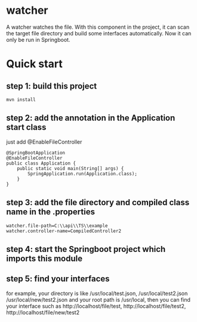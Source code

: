 # watcher
A watcher watches the file. With this component in the project, it can scan the target file directory and build some interfaces
automatically. Now it can only be run in Springboot.

# Quick start
## step 1: build this project
```
mvn install
```


## step 2: add the annotation in the Application start class
just add @EnableFileController 
```
@SpringBootApplication
@EnableFileController
public class Application {
    public static void main(String[] args) {
        SpringApplication.run(Application.class);
    }
}
```

## step 3: add the file directory and compiled class name in the .properties

```
watcher.file-path=C:\\api\\TS\\example
watcher.controller-name=CompiledController2
```

## step 4: start the Springboot project which imports this module

## step 5: find your interfaces
for example, your directory is like 
/usr/local/test.json, 
/usr/local/test2.json
/usr/local/new/test2.json
and your root path is /usr/local,
then you can find your interface such as http://localhost/file/test, http://localhost/file/test2, http://localhost/file/new/test2
